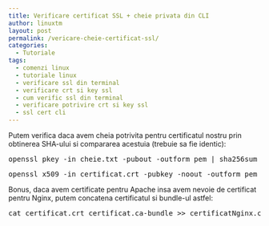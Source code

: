 ```yaml
---
title: Verificare certificat SSL + cheie privata din CLI
author: linuxtm
layout: post
permalink: /vericare-cheie-certificat-ssl/
categories:
  - Tutoriale
tags:
  - comenzi linux
  - tutoriale linux
  - verificare ssl din terminal
  - verificare crt si key ssl
  - cum verific ssl din terminal
  - verificare potrivire crt si key ssl
  - ssl cert cli
---
```


Putem verifica daca avem cheia potrivita pentru certificatul nostru prin obtinerea SHA-ului si compararea acestuia (trebuie sa fie identic):

<pre>openssl pkey -in cheie.txt -pubout -outform pem | sha256sum</pre>
<pre>openssl x509 -in certificat.crt -pubkey -noout -outform pem | sha256sum</pre>

Bonus, daca avem certificate pentru Apache insa avem nevoie de certificat pentru Nginx, putem concatena certificatul si bundle-ul astfel:

<pre>cat certificat.crt certificat.ca-bundle >> certificatNginx.crt</pre>
